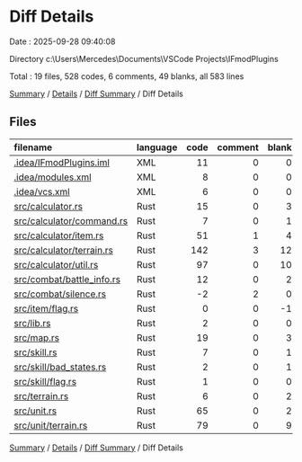 # Diff Details

Date : 2025-09-28 09:40:08

Directory c:\\Users\\Mercedes\\Documents\\VSCode Projects\\IFmodPlugins

Total : 19 files,  528 codes, 6 comments, 49 blanks, all 583 lines

[Summary](results.md) / [Details](details.md) / [Diff Summary](diff.md) / Diff Details

## Files
| filename | language | code | comment | blank | total |
| :--- | :--- | ---: | ---: | ---: | ---: |
| [.idea/IFmodPlugins.iml](/.idea/IFmodPlugins.iml) | XML | 11 | 0 | 0 | 11 |
| [.idea/modules.xml](/.idea/modules.xml) | XML | 8 | 0 | 0 | 8 |
| [.idea/vcs.xml](/.idea/vcs.xml) | XML | 6 | 0 | 0 | 6 |
| [src/calculator.rs](/src/calculator.rs) | Rust | 15 | 0 | 3 | 18 |
| [src/calculator/command.rs](/src/calculator/command.rs) | Rust | 7 | 0 | 1 | 8 |
| [src/calculator/item.rs](/src/calculator/item.rs) | Rust | 51 | 1 | 4 | 56 |
| [src/calculator/terrain.rs](/src/calculator/terrain.rs) | Rust | 142 | 3 | 12 | 157 |
| [src/calculator/util.rs](/src/calculator/util.rs) | Rust | 97 | 0 | 10 | 107 |
| [src/combat/battle\_info.rs](/src/combat/battle_info.rs) | Rust | 12 | 0 | 2 | 14 |
| [src/combat/silence.rs](/src/combat/silence.rs) | Rust | -2 | 2 | 0 | 0 |
| [src/item/flag.rs](/src/item/flag.rs) | Rust | 0 | 0 | -1 | -1 |
| [src/lib.rs](/src/lib.rs) | Rust | 2 | 0 | 0 | 2 |
| [src/map.rs](/src/map.rs) | Rust | 19 | 0 | 3 | 22 |
| [src/skill.rs](/src/skill.rs) | Rust | 7 | 0 | 1 | 8 |
| [src/skill/bad\_states.rs](/src/skill/bad_states.rs) | Rust | 2 | 0 | 1 | 3 |
| [src/skill/flag.rs](/src/skill/flag.rs) | Rust | 1 | 0 | 0 | 1 |
| [src/terrain.rs](/src/terrain.rs) | Rust | 6 | 0 | 2 | 8 |
| [src/unit.rs](/src/unit.rs) | Rust | 65 | 0 | 2 | 67 |
| [src/unit/terrain.rs](/src/unit/terrain.rs) | Rust | 79 | 0 | 9 | 88 |

[Summary](results.md) / [Details](details.md) / [Diff Summary](diff.md) / Diff Details